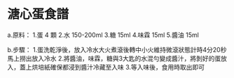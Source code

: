 # 溏心蛋食譜

a.原料：
 1.蛋 4 顆
 2.水 150-200ml
 3.糖 15ml
 4.味霖 15ml
 5.醬油 15ml

b.步驟：
  1.蛋洗乾淨後，放入冷水大火煮滾後轉中小火維持微滾狀態計時4分20秒馬上撈出放入冷水
  2.將醬油，味霖，糖與3大匙的水混勻變成醬汁，將剝好的蛋放入，蓋上烘培紙確保都浸到醬汁冷藏至入味
  3.等入味後，食用時取出即可
  